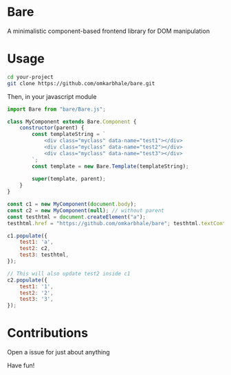 # Bare
A minimalistic component-based frontend library for DOM manipulation

# Usage
```bash
cd your-project
git clone https://github.com/omkarbhale/bare.git
```
Then, in your javascript module
```js
import Bare from "bare/Bare.js";

class MyComponent extends Bare.Component {
    constructor(parent) {
        const templateString = `
            <div class="myclass" data-name="test1"></div>
            <div class="myclass" data-name="test2"></div>
            <div class="myclass" data-name="test3"></div>
        `;
        const template = new Bare.Template(templateString);
        
        super(template, parent);
    }
}

const c1 = new MyComponent(document.body);
const c2 = new MyComponent(null); // without parent
const testhtml = document.createElement("a");
testhtml.href = "https://github.com/omkarbhale/bare"; testhtml.textContent = "--> Bare <--";

c1.populate({
    test1: 'a',
    test2: c2,
    test3: testhtml,
});

// This will also update test2 inside c1
c2.populate({
    test1: '1',
    test2: '2',
    test3: '3',
});
```

# Contributions
Open a issue for just about anything

Have fun!
